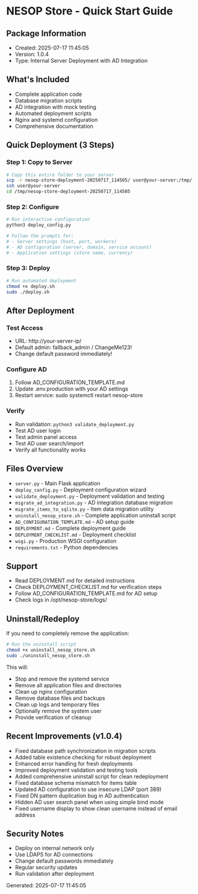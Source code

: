 # NESOP Store - Quick Start Guide

## Package Information
- Created: 2025-07-17 11:45:05
- Version: 1.0.4
- Type: Internal Server Deployment with AD Integration

## What's Included
- Complete application code
- Database migration scripts
- AD integration with mock testing
- Automated deployment scripts
- Nginx and systemd configuration
- Comprehensive documentation

## Quick Deployment (3 Steps)

### Step 1: Copy to Server
```bash
# Copy this entire folder to your server
scp -r nesop-store-deployment-20250717_114505/ user@your-server:/tmp/
ssh user@your-server
cd /tmp/nesop-store-deployment-20250717_114505
```

### Step 2: Configure
```bash
# Run interactive configuration
python3 deploy_config.py

# Follow the prompts for:
# - Server settings (host, port, workers)
# - AD configuration (server, domain, service account)
# - Application settings (store name, currency)
```

### Step 3: Deploy
```bash
# Run automated deployment
chmod +x deploy.sh
sudo ./deploy.sh
```

## After Deployment

### Test Access
- URL: http://your-server-ip/
- Default admin: fallback_admin / ChangeMe123!
- Change default password immediately!

### Configure AD
1. Follow AD_CONFIGURATION_TEMPLATE.md
2. Update .env.production with your AD settings
3. Restart service: sudo systemctl restart nesop-store

### Verify
- Run validation: `python3 validate_deployment.py`
- Test AD user login
- Test admin panel access
- Test AD user search/import
- Verify all functionality works

## Files Overview
- `server.py` - Main Flask application
- `deploy_config.py` - Deployment configuration wizard
- `validate_deployment.py` - Deployment validation and testing
- `migrate_ad_integration.py` - AD integration database migration
- `migrate_items_to_sqlite.py` - Item data migration utility
- `uninstall_nesop_store.sh` - Complete application uninstall script
- `AD_CONFIGURATION_TEMPLATE.md` - AD setup guide
- `DEPLOYMENT.md` - Complete deployment guide
- `DEPLOYMENT_CHECKLIST.md` - Deployment checklist
- `wsgi.py` - Production WSGI configuration
- `requirements.txt` - Python dependencies

## Support
- Read DEPLOYMENT.md for detailed instructions
- Check DEPLOYMENT_CHECKLIST.md for verification steps
- Follow AD_CONFIGURATION_TEMPLATE.md for AD setup
- Check logs in /opt/nesop-store/logs/

## Uninstall/Redeploy
If you need to completely remove the application:
```bash
# Run the uninstall script
chmod +x uninstall_nesop_store.sh
sudo ./uninstall_nesop_store.sh
```

This will:
- Stop and remove the systemd service
- Remove all application files and directories
- Clean up nginx configuration
- Remove database files and backups
- Clean up logs and temporary files
- Optionally remove the system user
- Provide verification of cleanup

## Recent Improvements (v1.0.4)
- Fixed database path synchronization in migration scripts
- Added table existence checking for robust deployment
- Enhanced error handling for fresh deployments
- Improved deployment validation and testing tools
- Added comprehensive uninstall script for clean redeployment
- Fixed database schema mismatch for items table
- Updated AD configuration to use insecure LDAP (port 389)
- Fixed DN pattern duplication bug in AD authentication
- Hidden AD user search panel when using simple bind mode
- Fixed username display to show clean username instead of email address

## Security Notes
- Deploy on internal network only
- Use LDAPS for AD connections
- Change default passwords immediately
- Regular security updates
- Run validation after deployment

Generated: 2025-07-17 11:45:05
